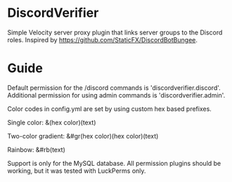 # DiscordVerifier

Simple Velocity server proxy plugin that links server groups to the Discord roles. Inspired by https://github.com/StaticFX/DiscordBotBungee.

# Guide

Default permission for the /discord commands is 'discordverifier.discord'. Additional permission for using admin commands is 'discordverifier.admin'.

Color codes in config.yml are set by using custom hex based prefixes.

Single color: &(hex color)(text)

Two-color gradient: &#gr(hex color)(hex color)(text)

Rainbow: &#rb(text)

Support is only for the MySQL database. All permission plugins should be working, but it was tested with LuckPerms only.
